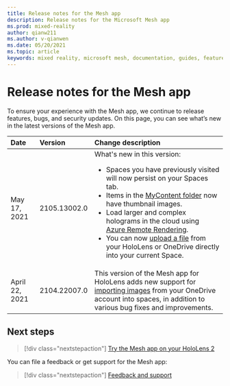 ```yaml
---
title: Release notes for the Mesh app
description: Release notes for the Microsoft Mesh app
ms.prod: mixed-reality
author: qianw211
ms.author: v-qianwen
ms.date: 05/20/2021
ms.topic: article
keywords: mixed reality, microsoft mesh, documentation, guides, features, holograms, spaces
---
```


# Release notes for the Mesh app

To ensure your experience with the Mesh app, we continue to release features, bugs, and security updates.  On this page, you can see what’s new in the latest versions of the Mesh app.

| Date          | Version           | Change description  |
| :------------ |:-------------| :----------- |
| May 17, 2021  | 2105.13002.0 | What's new in this version: <br> <ul> <li> Spaces you have previously visited will now persist on your Spaces tab. </li> <li> Items in the [MyContent folder](import-content.md#accessing-the-mycontent-folder) now have thumbnail images. </li> <li> Load larger and complex holograms in the cloud using [Azure Remote Rendering](arr-content.md). </li> <li> You can now [upload a file](import-content.md#enable-local-file-picker) from your HoloLens or OneDrive directly into your current Space. </li> </ul>|
| April 22, 2021  | 2104.22007.0 | This version of the Mesh app for HoloLens adds new support for [importing images](import-content.md) from your OneDrive account into spaces, in addition to various bug fixes and improvements. |

## Next steps

   > [!div class="nextstepaction"]
   > [Try the Mesh app on your HoloLens 2](index.md)

You can file a feedback or get support for the Mesh app:

   > [!div class="nextstepaction"]
   > [Feedback and support](faq.md#feedback-and-support)
